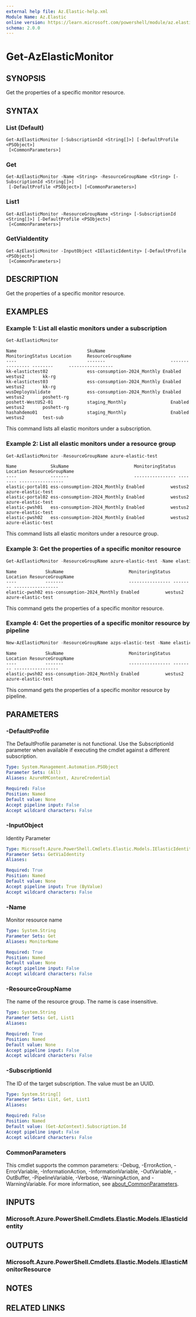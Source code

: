 ```yaml
---
external help file: Az.Elastic-help.xml
Module Name: Az.Elastic
online version: https://learn.microsoft.com/powershell/module/az.elastic/get-azelasticmonitor
schema: 2.0.0
---
```


# Get-AzElasticMonitor

## SYNOPSIS
Get the properties of a specific monitor resource.

## SYNTAX

### List (Default)
```
Get-AzElasticMonitor [-SubscriptionId <String[]>] [-DefaultProfile <PSObject>]
 [<CommonParameters>]
```

### Get
```
Get-AzElasticMonitor -Name <String> -ResourceGroupName <String> [-SubscriptionId <String[]>]
 [-DefaultProfile <PSObject>] [<CommonParameters>]
```

### List1
```
Get-AzElasticMonitor -ResourceGroupName <String> [-SubscriptionId <String[]>] [-DefaultProfile <PSObject>]
 [<CommonParameters>]
```

### GetViaIdentity
```
Get-AzElasticMonitor -InputObject <IElasticIdentity> [-DefaultProfile <PSObject>]
 [<CommonParameters>]
```

## DESCRIPTION
Get the properties of a specific monitor resource.

## EXAMPLES

### Example 1: List all elastic monitors under a subscription
```powershell
Get-AzElasticMonitor
```

```output
Name                           SkuName                         MonitoringStatus Location      ResourceGroupName
----                           -------                         ---------------- --------      -----------------
kk-elastictest02               ess-consumption-2024_Monthly Enabled          westus2       kk-rg
kk-elastictest03               ess-consumption-2024_Monthly Enabled          westus2       kk-rg
wusDeployValidate              ess-consumption-2024_Monthly Enabled          westus2       poshett-rg
poshett-WestUS2-01             staging_Monthly                 Enabled          westus2       poshett-rg
hashahdemo01                   staging_Monthly                 Enabled          westus2       test-sub
```

This command lists all elastic monitors under a subscription.

### Example 2: List all elastic monitors under a resource group
```powershell
Get-AzElasticMonitor -ResourceGroupName azure-elastic-test
```

```output
Name             SkuName                         MonitoringStatus Location ResourceGroupName
----             -------                         ---------------- -------- -----------------
elastic-portal01 ess-consumption-2024_Monthly Enabled          westus2  azure-elastic-test
elastic-portal02 ess-consumption-2024_Monthly Enabled          westus2  azure-elastic-test
elastic-pwsh01   ess-consumption-2024_Monthly Enabled          westus2  azure-elastic-test
elastic-pwsh02   ess-consumption-2024_Monthly Enabled          westus2  azure-elastic-test
```

This command lists all elastic monitors under a resource group.

### Example 3: Get the properties of a specific monitor resource
```powershell
Get-AzElasticMonitor -ResourceGroupName azure-elastic-test -Name elastic-pwsh02
```

```output
Name           SkuName                         MonitoringStatus Location ResourceGroupName
----           -------                         ---------------- -------- -----------------
elastic-pwsh02 ess-consumption-2024_Monthly Enabled          westus2  azure-elastic-test
```

This command gets the properties of a specific monitor resource.

### Example 4: Get the properties of a specific monitor resource by pipeline
```powershell
New-AzElasticMonitor -ResourceGroupName azps-elastic-test -Name elastic-pwsh02 -Location "westus2" -Sku "ess-consumption-2024_Monthly" -UserInfoEmailAddress 'xxx@microsoft.com' | Get-AzElasticMonitor
```

```output
Name           SkuName                         MonitoringStatus Location ResourceGroupName
----           -------                         ---------------- -------- -----------------
elastic-pwsh02 ess-consumption-2024_Monthly Enabled          westus2  azure-elastic-test
```

This command gets the properties of a specific monitor resource by pipeline.

## PARAMETERS

### -DefaultProfile
The DefaultProfile parameter is not functional.
Use the SubscriptionId parameter when available if executing the cmdlet against a different subscription.

```yaml
Type: System.Management.Automation.PSObject
Parameter Sets: (All)
Aliases: AzureRMContext, AzureCredential

Required: False
Position: Named
Default value: None
Accept pipeline input: False
Accept wildcard characters: False
```

### -InputObject
Identity Parameter

```yaml
Type: Microsoft.Azure.PowerShell.Cmdlets.Elastic.Models.IElasticIdentity
Parameter Sets: GetViaIdentity
Aliases:

Required: True
Position: Named
Default value: None
Accept pipeline input: True (ByValue)
Accept wildcard characters: False
```

### -Name
Monitor resource name

```yaml
Type: System.String
Parameter Sets: Get
Aliases: MonitorName

Required: True
Position: Named
Default value: None
Accept pipeline input: False
Accept wildcard characters: False
```

### -ResourceGroupName
The name of the resource group.
The name is case insensitive.

```yaml
Type: System.String
Parameter Sets: Get, List1
Aliases:

Required: True
Position: Named
Default value: None
Accept pipeline input: False
Accept wildcard characters: False
```

### -SubscriptionId
The ID of the target subscription.
The value must be an UUID.

```yaml
Type: System.String[]
Parameter Sets: List, Get, List1
Aliases:

Required: False
Position: Named
Default value: (Get-AzContext).Subscription.Id
Accept pipeline input: False
Accept wildcard characters: False
```

### CommonParameters
This cmdlet supports the common parameters: -Debug, -ErrorAction, -ErrorVariable, -InformationAction, -InformationVariable, -OutVariable, -OutBuffer, -PipelineVariable, -Verbose, -WarningAction, and -WarningVariable. For more information, see [about_CommonParameters](http://go.microsoft.com/fwlink/?LinkID=113216).

## INPUTS

### Microsoft.Azure.PowerShell.Cmdlets.Elastic.Models.IElasticIdentity

## OUTPUTS

### Microsoft.Azure.PowerShell.Cmdlets.Elastic.Models.IElasticMonitorResource

## NOTES

## RELATED LINKS
